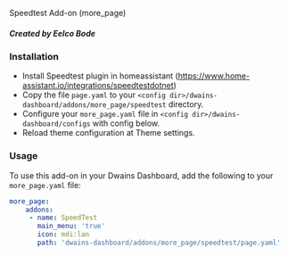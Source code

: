 Speedtest Add-on (more_page)
##### Created by Eelco Bode


### Installation
- Install Speedtest plugin in homeassistant (https://www.home-assistant.io/integrations/speedtestdotnet)
- Copy the file `page.yaml`  to your `<config dir>/dwains-dashboard/addons/more_page/speedtest` directory.
- Configure your `more_page.yaml` file in `<config dir>/dwains-dashboard/configs` with config below.
- Reload theme configuration at Theme settings.


### Usage
To use this add-on in your Dwains Dashboard, add the following to your `more_page.yaml` file:

```yaml
more_page:
    addons:
     - name: SpeedTest
       main_menu: 'true'
       icon: mdi:lan
       path: 'dwains-dashboard/addons/more_page/speedtest/page.yaml'
```
